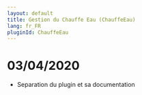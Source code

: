 ```yaml
---
layout: default
title: Gestion du Chauffe Eau (ChauffeEau)
lang: fr_FR
pluginId: ChauffeEau
---
```


# 03/04/2020

* Separation du plugin et sa documentation